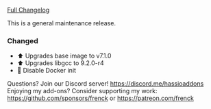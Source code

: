 [Full Changelog][changelog]

This is a general maintenance release.

### Changed

- :arrow_up: Upgrades base image to v7.1.0
- :arrow_up: Upgrades libgcc to 9.2.0-r4
- :hammer: Disable Docker init

[changelog]: https://github.com/hassio-addons/addon-zerotier/compare/v0.7.0...v0.7.1

Questions? Join our Discord server! https://discord.me/hassioaddons
Enjoying my add-ons? Consider supporting my work:
https://github.com/sponsors/frenck or https://patreon.com/frenck